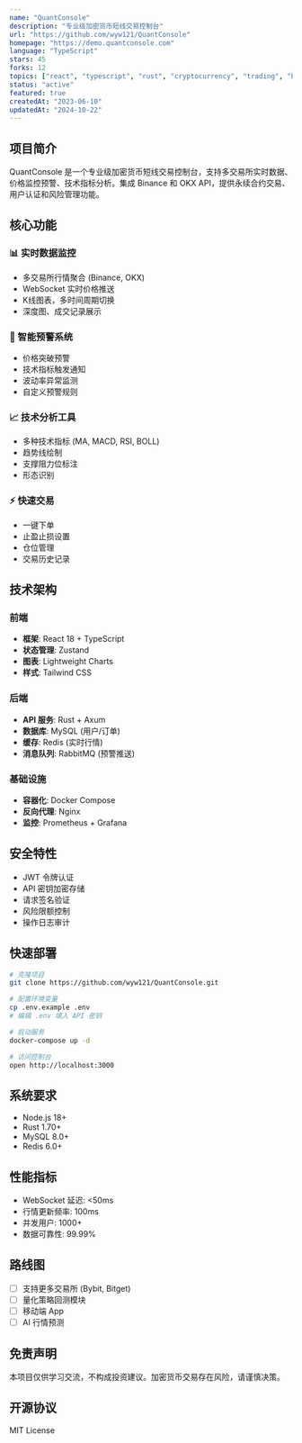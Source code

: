 ```yaml
---
name: "QuantConsole"
description: "专业级加密货币短线交易控制台"
url: "https://github.com/wyw121/QuantConsole"
homepage: "https://demo.quantconsole.com"
language: "TypeScript"
stars: 45
forks: 12
topics: ["react", "typescript", "rust", "cryptocurrency", "trading", "binance-api", "mysql", "redis"]
status: "active"
featured: true
createdAt: "2023-06-10"
updatedAt: "2024-10-22"
---
```


## 项目简介

QuantConsole 是一个专业级加密货币短线交易控制台，支持多交易所实时数据、价格监控预警、技术指标分析。集成 Binance 和 OKX API，提供永续合约交易、用户认证和风险管理功能。

## 核心功能

### 📊 实时数据监控
- 多交易所行情聚合 (Binance, OKX)
- WebSocket 实时价格推送
- K线图表，多时间周期切换
- 深度图、成交记录展示

### 🚨 智能预警系统
- 价格突破预警
- 技术指标触发通知
- 波动率异常监测
- 自定义预警规则

### 📈 技术分析工具
- 多种技术指标 (MA, MACD, RSI, BOLL)
- 趋势线绘制
- 支撑阻力位标注
- 形态识别

### ⚡ 快速交易
- 一键下单
- 止盈止损设置
- 仓位管理
- 交易历史记录

## 技术架构

### 前端
- **框架**: React 18 + TypeScript
- **状态管理**: Zustand
- **图表**: Lightweight Charts
- **样式**: Tailwind CSS

### 后端
- **API 服务**: Rust + Axum
- **数据库**: MySQL (用户/订单)
- **缓存**: Redis (实时行情)
- **消息队列**: RabbitMQ (预警推送)

### 基础设施
- **容器化**: Docker Compose
- **反向代理**: Nginx
- **监控**: Prometheus + Grafana

## 安全特性

- JWT 令牌认证
- API 密钥加密存储
- 请求签名验证
- 风险限额控制
- 操作日志审计

## 快速部署

```bash
# 克隆项目
git clone https://github.com/wyw121/QuantConsole.git

# 配置环境变量
cp .env.example .env
# 编辑 .env 填入 API 密钥

# 启动服务
docker-compose up -d

# 访问控制台
open http://localhost:3000
```

## 系统要求

- Node.js 18+
- Rust 1.70+
- MySQL 8.0+
- Redis 6.0+

## 性能指标

- WebSocket 延迟: <50ms
- 行情更新频率: 100ms
- 并发用户: 1000+
- 数据可靠性: 99.99%

## 路线图

- [ ] 支持更多交易所 (Bybit, Bitget)
- [ ] 量化策略回测模块
- [ ] 移动端 App
- [ ] AI 行情预测

## 免责声明

本项目仅供学习交流，不构成投资建议。加密货币交易存在风险，请谨慎决策。

## 开源协议

MIT License
